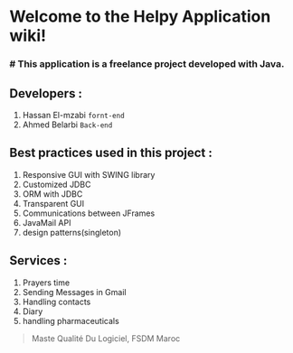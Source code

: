 # Welcome to the **Helpy** Application wiki!

### # This application is a freelance project developed with Java. 

## Developers : 

1.  Hassan El-mzabi  `fornt-end`
2.  Ahmed Belarbi `Back-end`

## Best practices used in this project : 

1. Responsive GUI with SWING library
2. Customized JDBC 
3. ORM with JDBC
4. Transparent GUI
5. Communications between JFrames 
6. JavaMail API
7. design patterns(singleton)

## Services : 

1. Prayers time 
2. Sending Messages in Gmail
3. Handling contacts
4. Diary
5. handling pharmaceuticals

> Maste Qualité Du Logiciel, FSDM Maroc
